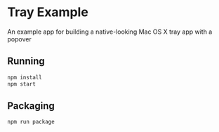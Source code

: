 # Tray Example

An example app for building a native-looking Mac OS X tray app with a popover

## Running

```sh
npm install
npm start
```

## Packaging

```sh
npm run package
```
